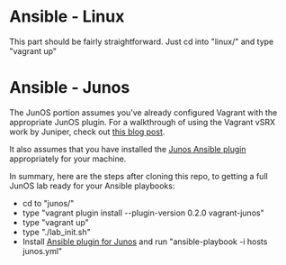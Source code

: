 # Ansible - Linux

This part should be fairly straightforward. Just cd into "linux/" and type "vagrant up"

# Ansible - Junos

The JunOS portion assumes you've already configured Vagrant with the appropriate JunOS plugin. For a walkthrough of using the Vagrant vSRX work by Juniper, check out [this blog post](keepingitclassless.net/2015/03/go-go-gadget-networking-lab/).

It also assumes that you have installed the [Junos Ansible plugin](https://github.com/Juniper/ansible-junos-stdlib) appropriately for your machine.

In summary, here are the steps after cloning this repo, to getting a full JunOS lab ready for your Ansible playbooks:

- cd to "junos/"
- type "vagrant plugin install --plugin-version 0.2.0 vagrant-junos"
- type "vagrant up"
- type "./lab_init.sh"
- Install [Ansible plugin for Junos](https://github.com/Juniper/ansible-junos-stdlib) and run "ansible-playbook -i hosts junos.yml"
